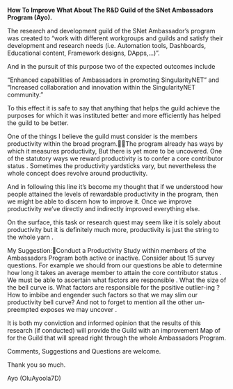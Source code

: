 **How To Improve What About The R&D Guild of the SNet Ambassadors Program (Ayo).**





The research and development guild of the SNet Ambassador’s program was  created to “work with different workgroups and guilds and satisfy their development and research needs (i.e. Automation tools, Dashboards, Educational content, Framework designs, DApps,...)”.



And in the pursuit of this purpose two of the expected outcomes include

“Enhanced capabilities of Ambassadors in promoting SingularityNET” and “Increased collaboration and innovation within the SingularityNET community.”



To this effect it is safe to say that anything that helps the guild achieve the purposes for which it was instituted better and more efficiently has helped the guild to be better.



One of the things I believe the guild must consider is the members productivity within the broad program.The program already has ways by which it measures productivity, But there is yet more to be uncovered. One of the statutory ways we reward productivity is to confer a core contributor status . Sometimes the productivity yardsticks vary, but nevertheless the whole concept does revolve around productivity.



And in following this line it’s become my thought that if we understood how people attained the levels of rewardable productivity in the program, then we might be able to discern how to improve it. Once we improve productivity we’ve directly and indirectly improved everything else.



On the surface, this task or research quest may seem like it is solely about productivity but it is definitely much more, productivity is just the string to the whole yarn .





My Suggestion:Conduct a Productivity Study within members of the Ambassadors Program both active or inactive. Consider about 15 survey questions.  For example we should from our questions be able to determine how long it takes an average member to attain the core contributor status . We must be able to ascertain what factors are responsible . What the size of the bell curve is. What factors are responsible for the positive outlier-ing ?  How to imbibe and engender such factors so that we may slim our productivity bell curve? And not to forget to mention all the other un-preempted exposes we may uncover .



It is both my conviction and informed opinion that the results of this research (if conducted) will provide the Guild with an improvement Map of for the Guild that will spread right through the whole Ambassadors Program.



Comments, Suggestions and Questions are welcome.

Thank you so much.

Ayo (OluAyoola7D)

